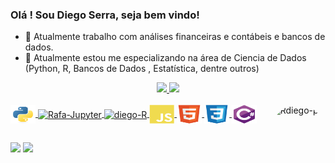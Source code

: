### Olá ! Sou Diego Serra, seja bem vindo!


- 🔭 Atualmente trabalho com análises financeiras e contábeis e bancos de dados.
- 🌱 Atualmente estou me especializando na área de Ciencia de Dados (Python, R, Bancos de Dados , Estatística, dentre outros)


<div align="center">
  <a href="https://github.com/diegoserra17">
  <img height="180em" src="https://github-readme-stats.vercel.app/api?username=diegoserra17&show_icons=true&theme=dracula&include_all_commits=true&count_private=true"/>
  <img height="180em" src="https://github-readme-stats.vercel.app/api/top-langs/?username=diegoserra17&layout=compact&langs_count=7&theme=dracula"/>
</div>

  
</div>
<div style="display: inline_block"><br>
  <img align="center" alt="diego-Python" height="30" width="40" src="https://raw.githubusercontent.com/devicons/devicon/master/icons/python/python-original.svg">
  <img align="center" alt="Rafa-Jupyter" height="30" width="40" src="https://cdn.jsdelivr.net/gh/devicons/devicon/icons/jupyter/jupyter-original-wordmark.svg">
  <img align="center" alt="diego-R" height="30" width="40" src="https://cdn.jsdelivr.net/gh/devicons/devicon/icons/r/r-original.svg">
  <img align="center" alt="diego-Js" height="30" width="40" src="https://raw.githubusercontent.com/devicons/devicon/master/icons/javascript/javascript-plain.svg">
  <img align="center" alt="diego-HTML" height="30" width="40" src="https://raw.githubusercontent.com/devicons/devicon/master/icons/html5/html5-original.svg">
  <img align="center" alt="diego-CSS" height="30" width="40" src="https://raw.githubusercontent.com/devicons/devicon/master/icons/css3/css3-original.svg">
  
  <img align="center" alt="Rafa-Csharp" height="30" width="40" src="https://raw.githubusercontent.com/devicons/devicon/master/icons/csharp/csharp-original.svg">
  <img align="right" alt="Rdiego-pic" height="150" style="border-radius:50px;" src="https://lh3.googleusercontent.com/qcY5VfkzU6ty0HAZ2nXAbiACG_xG5TX2pPZ172wk4N8RwalEYKN02XAtR4s8WZwoJg=w280">
</div>


##

<div> 
  <a href="https://www.linkedin.com/in/diegoserrafinancialdatascience/" target="_blank"><img src="https://img.shields.io/badge/LinkedIn-0077B5?style=for-the-badge&logo=linkedin&logoColor=white" target="_blank"></a> 
  <a href="https://www.instagram.com/diego.serra/" target="_blank"><img src="https://img.shields.io/badge/-Instagram-%23E4405F?style=for-the-badge&logo=instagram&logoColor=white" target="_blank"></a>
  
 
</div>



<!--
**diegoserra17/diegoserra17** is a ✨ _special_ ✨ repository because its `README.md` (this file) appears on your GitHub profile.

Here are some ideas to get you started:

- 🔭 Atualmente trabalho com análises financeiras e contábeis.
- 🌱 Atualmente estou me especializando na área de Ciencia de Dados (Python, R, Bancos de Dados , Estatística, dentre outros)
- 👯 I’m looking to collaborate on ...
- 🤔 I’m looking for help with ...
- 💬 Ask me about ...
- 📫 How to reach me: ...
- 😄 Pronouns: ...
- ⚡ Fun fact: ...
-->
